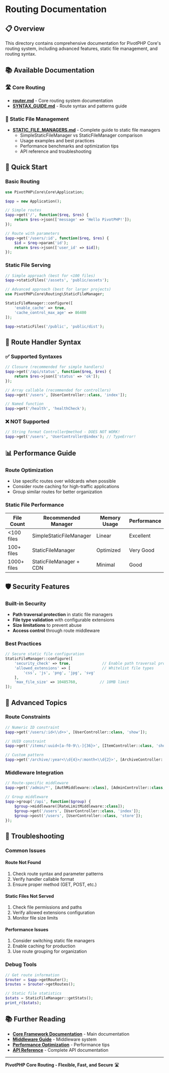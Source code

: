 # Routing Documentation

## 📋 Overview

This directory contains comprehensive documentation for PivotPHP Core's routing system, including advanced features, static file management, and routing syntax.

## 📚 Available Documentation

### 🛣️ Core Routing
- **[router.md](router.md)** - Core routing system documentation
- **[SYNTAX_GUIDE.md](SYNTAX_GUIDE.md)** - Route syntax and patterns guide

### 📁 Static File Management
- **[STATIC_FILE_MANAGERS.md](STATIC_FILE_MANAGERS.md)** - Complete guide to static file managers
  - SimpleStaticFileManager vs StaticFileManager comparison
  - Usage examples and best practices
  - Performance benchmarks and optimization tips
  - API reference and troubleshooting

## 🚀 Quick Start

### Basic Routing
```php
use PivotPHP\Core\Core\Application;

$app = new Application();

// Simple routes
$app->get('/', function($req, $res) {
    return $res->json(['message' => 'Hello PivotPHP!']);
});

// Route with parameters
$app->get('/users/:id', function($req, $res) {
    $id = $req->param('id');
    return $res->json(['user_id' => $id]);
});
```

### Static File Serving
```php
// Simple approach (best for <100 files)
$app->staticFiles('/assets', 'public/assets');

// Advanced approach (best for larger projects)
use PivotPHP\Core\Routing\StaticFileManager;

StaticFileManager::configure([
    'enable_cache' => true,
    'cache_control_max_age' => 86400
]);

$app->staticFiles('/public', 'public/dist');
```

## 🎯 Route Handler Syntax

### ✅ Supported Syntaxes
```php
// Closure (recommended for simple handlers)
$app->get('/api/status', function($req, $res) {
    return $res->json(['status' => 'ok']);
});

// Array callable (recommended for controllers)
$app->get('/users', [UserController::class, 'index']);

// Named function
$app->get('/health', 'healthCheck');
```

### ❌ NOT Supported
```php
// String format Controller@method - DOES NOT WORK!
$app->get('/users', 'UserController@index'); // TypeError!
```

## 📊 Performance Guide

### Route Optimization
- Use specific routes over wildcards when possible
- Consider route caching for high-traffic applications
- Group similar routes for better organization

### Static File Performance

| File Count | Recommended Manager | Memory Usage | Performance |
|------------|-------------------|--------------|-------------|
| <100 files | SimpleStaticFileManager | Linear | Excellent |
| 100+ files | StaticFileManager | Optimized | Very Good |
| 1000+ files | StaticFileManager + CDN | Minimal | Good |

## 🛡️ Security Features

### Built-in Security
- **Path traversal protection** in static file managers
- **File type validation** with configurable extensions
- **Size limitations** to prevent abuse
- **Access control** through route middleware

### Best Practices
```php
// Secure static file configuration
StaticFileManager::configure([
    'security_check' => true,              // Enable path traversal protection
    'allowed_extensions' => [              // Whitelist file types
        'css', 'js', 'png', 'jpg', 'svg'
    ],
    'max_file_size' => 10485760,          // 10MB limit
]);
```

## 📖 Advanced Topics

### Route Constraints
```php
// Numeric ID constraint
$app->get('/users/:id<\\d+>', [UserController::class, 'show']);

// UUID constraint
$app->get('/items/:uuid<[a-f0-9\\-]{36}>', [ItemController::class, 'show']);

// Custom pattern
$app->get('/archive/:year<\\d{4}>/:month<\\d{2}>', [ArchiveController::class, 'show']);
```

### Middleware Integration
```php
// Route-specific middleware
$app->get('/admin/*', [AuthMiddleware::class], [AdminController::class, 'dashboard']);

// Group middleware
$app->group('/api', function($group) {
    $group->middleware([RateLimitMiddleware::class]);
    $group->get('/users', [UserController::class, 'index']);
    $group->post('/users', [UserController::class, 'store']);
});
```

## 🔧 Troubleshooting

### Common Issues

#### Route Not Found
1. Check route syntax and parameter patterns
2. Verify handler callable format
3. Ensure proper method (GET, POST, etc.)

#### Static Files Not Served
1. Check file permissions and paths
2. Verify allowed extensions configuration
3. Monitor file size limits

#### Performance Issues
1. Consider switching static file managers
2. Enable caching for production
3. Use route grouping for organization

### Debug Tools
```php
// Get route information
$router = $app->getRouter();
$routes = $router->getRoutes();

// Static file statistics
$stats = StaticFileManager::getStats();
print_r($stats);
```

## 📚 Further Reading

- **[Core Framework Documentation](../../README.md)** - Main documentation
- **[Middleware Guide](../middleware/README.md)** - Middleware system
- **[Performance Optimization](../performance/README.md)** - Performance tips
- **[API Reference](../../API_REFERENCE.md)** - Complete API documentation

---

**PivotPHP Core Routing - Flexible, Fast, and Secure** 🛣️